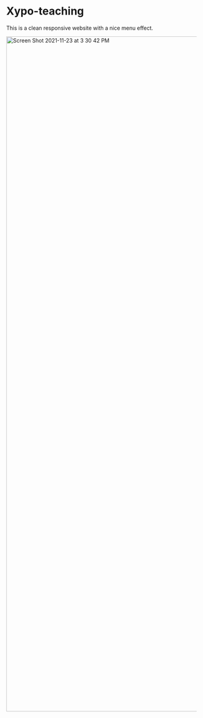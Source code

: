 # Xypo-teaching
This is a clean responsive website with a nice menu effect.

<img width="1781" alt="Screen Shot 2021-11-23 at 3 30 42 PM" src="https://user-images.githubusercontent.com/15805086/143140031-c8e6f32f-2f1d-496e-9fdd-81f7427bd8c5.png">
<https://lm32.github.io/Xpo-teaching/>
